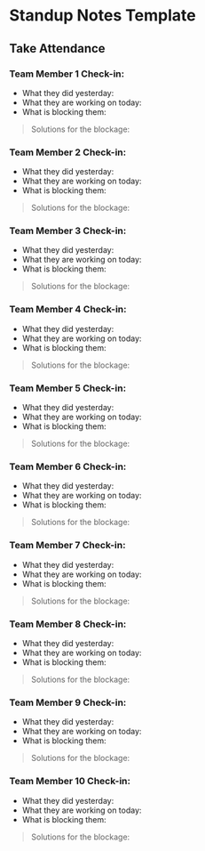 # **Standup Notes Template**

## **Take Attendance**

### **Team Member 1 Check-in:**

- What they did yesterday:
- What they are working on today:
- What is blocking them:

> Solutions for the blockage:

### **Team Member 2 Check-in:**

- What they did yesterday:
- What they are working on today:
- What is blocking them:

> Solutions for the blockage:


### **Team Member 3 Check-in:**

- What they did yesterday:
- What they are working on today:
- What is blocking them:

> Solutions for the blockage:


### **Team Member 4 Check-in:**

- What they did yesterday:
- What they are working on today:
- What is blocking them:

> Solutions for the blockage:


### **Team Member 5 Check-in:**

- What they did yesterday:
- What they are working on today:
- What is blocking them:

> Solutions for the blockage:

### **Team Member 6 Check-in:**

- What they did yesterday:
- What they are working on today:
- What is blocking them:

> Solutions for the blockage:

### **Team Member 7 Check-in:**

- What they did yesterday:
- What they are working on today:
- What is blocking them:

> Solutions for the blockage:


### **Team Member 8 Check-in:**

- What they did yesterday:
- What they are working on today:
- What is blocking them:

> Solutions for the blockage:

### **Team Member 9 Check-in:**

- What they did yesterday:
- What they are working on today:
- What is blocking them:

> Solutions for the blockage:

### **Team Member 10 Check-in:**

- What they did yesterday:
- What they are working on today:
- What is blocking them:

> Solutions for the blockage:





